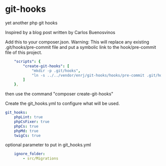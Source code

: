 # git-hooks
yet another php git hooks

Inspired by a blog post written by Carlos Buenosvinos

Add this to your composer.json.
Warning: This will replace any existing .git/hooks/pre-commit file and put a
symbolic link to the hook/pre-commit file of this project.
````yaml
    "scripts": {
        "create-git-hooks": [
            "mkdir -p .git/hooks",
            "ln -s ../../vendor/enrj/git-hooks/hooks/pre-commit .git/hooks/pre-commit --force"
        ]
    },
````
then use the command "composer create-git-hooks"

Create the git_hooks.yml to configure what will be used.
````yaml
git_hooks:
    phpLint: true
    phpCsFixer: true
    phpCs: true
    phpMd: true
    twigCs: true
````

optional parameter to put in git_hooks.yml
````yaml
    ignore_folder:
        - src/Migrations
````
